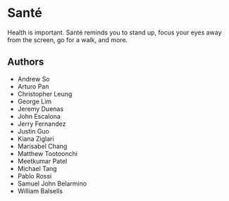 # Santé
Health is important. Santé reminds you to stand up, focus your eyes away from the screen, go for a walk, and more.
## Authors
- Andrew So
- Arturo Pan
- Christopher Leung
- George Lim
- Jeremy Duenas
- John Escalona
- Jerry Fernandez
- Justin Guo
- Kiana Ziglari
- Marisabel Chang
- Matthew Tootoonchi
- Meetkumar Patel
- Michael Tang
- Pablo Rossi
- Samuel John Belarmino 
- William Balsells
